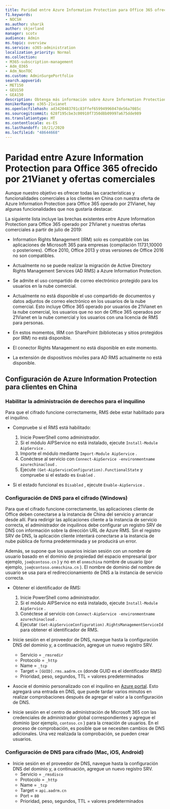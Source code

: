 ```yaml
---
title: Paridad entre Azure Information Protection para Office 365 ofrecido por 21Vianet y ofertas comerciales
f1.keywords:
- NOCSH
ms.author: sharik
author: skjerland
manager: scotv
audience: Admin
ms.topic: overview
ms.service: o365-administration
localization_priority: Normal
ms.collection:
- M365-subscription-management
- Adm_O365
- Adm_NonTOC
ms.custom: AdminSurgePortfolio
search.appverid:
- MET150
- GEU150
- GEA150
description: Obtenga más información sobre Azure Information Protection para Office 365 operado por 21Vianet y cómo configurarlo para clientes en China.
monikerRange: o365-21vianet
ms.openlocfilehash: ad3420483701c83ffef65994996047de56a7085c
ms.sourcegitcommit: 628f195cbe3c00910f7350d8b09997a675dde989
ms.translationtype: MT
ms.contentlocale: es-ES
ms.lasthandoff: 10/21/2020
ms.locfileid: "48644668"
---
```

# <a name="parity-between-azure-information-protection-for-office-365-operated-by-21vianet-and-commercial-offerings"></a>Paridad entre Azure Information Protection para Office 365 ofrecido por 21Vianet y ofertas comerciales

Aunque nuestro objetivo es ofrecer todas las características y funcionalidades comerciales a los clientes en China con nuestra oferta de Azure Information Protection para Office 365 operado por 21Vianet, hay algunas funcionalidades que nos gustaría destacar.

La siguiente lista incluye las brechas existentes entre Azure Information Protection para Office 365 operado por 21Vianet y nuestras ofertas comerciales a partir de julio de 2019:

- Information Rights Management (IRM) solo es compatible con las aplicaciones de Microsoft 365 para empresas (compilación 11731,10000 o posteriores). Office 2010, Office 2013 y otras versiones de Office 2016 no son compatibles.

- Actualmente no se puede realizar la migración de Active Directory Rights Management Services (AD RMS) a Azure Information Protection.
  
- Se admite el uso compartido de correo electrónico protegido para los usuarios en la nube comercial.
  
- Actualmente no está disponible el uso compartido de documentos y datos adjuntos de correo electrónico en los usuarios de la nube comercial. Esto incluye Office 365 operado por usuarios de 21Vianet en la nube comercial, los usuarios que no son de Office 365 operados por 21Vianet en la nube comercial y los usuarios con una licencia de RMS para personas.
  
- En estos momentos, IRM con SharePoint (bibliotecas y sitios protegidos por IRM) no está disponible.
  
- El conector Rights Management no está disponible en este momento.
  
- La extensión de dispositivos móviles para AD RMS actualmente no está disponible.

## <a name="configuring-azure-information-protection-for-customers-in-china"></a>Configuración de Azure Information Protection para clientes en China

### <a name="enable-rights-management-for-the-tenant"></a>Habilitar la administración de derechos para el inquilino

Para que el cifrado funcione correctamente, RMS debe estar habilitado para el inquilino.

- Compruebe si el RMS está habilitado:
  1. Inicie PowerShell como administrador.
  2. Si el módulo AIPService no está instalado, ejecute `Install-Module AipService` .
  3. Importe el módulo mediante `Import-Module AipService` .
  4. Conéctese al servicio con `Connect-AipService -environmentname azurechinacloud` .
  5. Ejecute `(Get-AipServiceConfiguration).FunctionalState` y compruebe si el estado es `Enabled` .

- Si el estado funcional es `Disabled` , ejecute `Enable-AipService` .

### <a name="dns-configuration-for-encryption-windows"></a>Configuración de DNS para el cifrado (Windows)

Para que el cifrado funcione correctamente, las aplicaciones cliente de Office deben conectarse a la instancia de China del servicio y arrancar desde allí. Para redirigir las aplicaciones cliente a la instancia de servicio correcta, el administrador de inquilinos debe configurar un registro SRV de DNS con información sobre la dirección URL de Azure RMS. Sin el registro SRV de DNS, la aplicación cliente intentará conectarse a la instancia de nube pública de forma predeterminada y se producirá un error.

Además, se supone que los usuarios inician sesión con un nombre de usuario basado en el dominio de propiedad del espacio empresarial (por ejemplo, `joe@contoso.cn` ) y no en el `onmschina` nombre de usuario (por ejemplo, `joe@contoso.onmschina.cn` ). El nombre de dominio del nombre de usuario se usa para el redireccionamiento de DNS a la instancia de servicio correcta.

- Obtener el identificador de RMS:
  1. Inicie PowerShell como administrador.
  2. Si el módulo AIPService no está instalado, ejecute `Install-Module AipService` .
  3. Conéctese al servicio con `Connect-AipService -environmentname azurechinacloud` .
  4. Ejecutar `(Get-AipServiceConfiguration).RightsManagementServiceId` para obtener el identificador de RMS.

- Inicie sesión en el proveedor de DNS, navegue hasta la configuración DNS del dominio y, a continuación, agregue un nuevo registro SRV.
  - Servicio = `_rmsredir`
  - Protocolo = `_http`
  - Name = `_tcp`
  - Target = `[GUID].rms.aadrm.cn` (donde GUID es el identificador RMS)
  - Prioridad, peso, segundos, TTL = valores predeterminados

- Asocie el dominio personalizado con el inquilino en [Azure portal](https://portal.azure.cn/#blade/Microsoft_AAD_IAM/ActiveDirectoryMenuBlade/Domains). Esto agregará una entrada en DNS, que puede tardar varios minutos en realizar comprobaciones después de agregar el valor a la configuración de DNS.

- Inicie sesión en el centro de administración de Microsoft 365 con las credenciales de administrador global correspondientes y agregue el dominio (por ejemplo, `contoso.cn` ) para la creación de usuarios. En el proceso de comprobación, es posible que se necesiten cambios de DNS adicionales. Una vez realizada la comprobación, se pueden crear usuarios.

### <a name="dns-configuration-for-encryption-mac-ios-android"></a>Configuración de DNS para cifrado (Mac, iOS, Android)

- Inicie sesión en el proveedor de DNS, navegue hasta la configuración DNS del dominio y, a continuación, agregue un nuevo registro SRV.
  - Servicio = `_rmsdisco`
  - Protocolo = `_http`
  - Name = `_tcp`
  - Target = `api.aadrm.cn`
  - Port = `80`
  - Prioridad, peso, segundos, TTL = valores predeterminados
